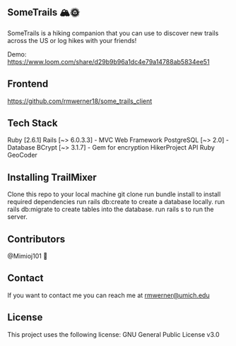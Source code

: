 ## SomeTrails 🏔🌞
SomeTrails is a hiking companion that you can use to discover new trails across the US or log hikes with your friends!

Demo: https://www.loom.com/share/d29b9b96a1dc4e79a14788ab5834ee51

## Frontend
https://github.com/rmwerner18/some_trails_client

## Tech Stack
Ruby [2.6.1]
Rails [~> 6.0.3.3] - MVC Web Framework
PostgreSQL [~> 2.0] - Database
BCrypt [~> 3.1.7] - Gem for encryption
HikerProject API
Ruby GeoCoder

## Installing TrailMixer
Clone this repo to your local machine git clone
run bundle install to install required dependencies
run rails db:create to create a database locally.
run rails db:migrate to create tables into the database.
run rails s to run the server.

## Contributors
@Mimioj101 🐛

## Contact
If you want to contact me you can reach me at rmwerner@umich.edu

## License
This project uses the following license: GNU General Public License v3.0

